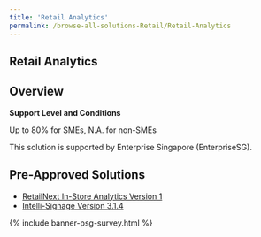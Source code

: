 ```yaml
---
title: 'Retail Analytics'
permalink: /browse-all-solutions-Retail/Retail-Analytics
---
```


## Retail Analytics
## Overview

**Support Level and Conditions**

Up to 80% for SMEs, N.A. for non-SMEs

This solution is supported by Enterprise Singapore (EnterpriseSG).

## Pre-Approved Solutions

- <a href='/productivity-solutions-grant/solutionrepo/solution1673' target='_blank'>RetailNext In-Store Analytics Version 1</a><br>
- <a href='/productivity-solutions-grant/solutionrepo/solution1720' target='_blank'>Intelli-Signage Version 3.1.4</a><br>

{% include banner-psg-survey.html %}
